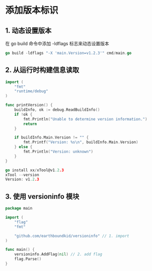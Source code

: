 # 添加版本标识

## 1. 动态设置版本

在 go build 命令中添加 -ldflags 标志来动态设置版本

```go
go build -ldflags "-X 'main.Version=v1.2.3'" cmd/main.go
```


## 2. 从运行时构建信息读取
```go
import (
    "fmt"
    "runtime/debug"
)

func printVersion() {
	buildInfo, ok := debug.ReadBuildInfo()
	if !ok {
		fmt.Println("Unable to determine version information.")
		return
	}

	if buildInfo.Main.Version != "" {
		fmt.Printf("Version: %s\n", buildInfo.Main.Version)
	} else {
		fmt.Println("Version: unknown")
	}
}
```

```go
go install xx/xTool@v1.2.3
xTool --version
Version: v1.2.3
```

## 3. 使用 versioninfo 模块
```go
package main

import (
    "flag"
    "fmt"

    "github.com/earthboundkid/versioninfo" // 1. import
)

func main() {
    versioninfo.AddFlag(nil) // 2. add flag
    flag.Parse()
}
```
